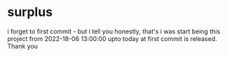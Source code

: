 # surplus
 i forget to first commit - but i tell you honestly, that's i was start being this project from 2022-18-06 13:00:00 upto today at first commit is released. Thank you
